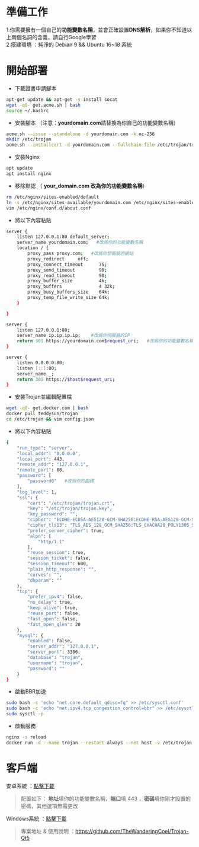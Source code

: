 # 準備工作
1.你需要擁有一個自己的**功能變數名稱**，並會正確設置**DNS解析**，如果你不知道以上兩個名詞的含義，請自行Google學習     
2.搭建環境 ：純淨的 Debian 9 && Ubuntu 16~18 系統

# 開始部署
- 下載證書申請腳本
```bash
apt-get update && apt-get -y install socat         
wget -qO- get.acme.sh | bash       
source ~/.bashrc
```
- 安裝腳本 （注意：**yourdomain.com**請替換為你自己的功能變數名稱）
```bash
acme.sh --issue --standalone -d yourdomain.com -k ec-256
mkdir /etc/trojan
acme.sh --installcert -d yourdomain.com --fullchain-file /etc/trojan/trojan.crt --key-file /etc/trojan/trojan.key --ecc
```
- 安裝Nginx
```bash
apt update
apt install nginx
```
- 移除默認 （ **your_domain.com 改為你的功能變數名稱**）
```bash
rm /etc/nginx/sites-enabled/default
ln -s /etc/nginx/sites-available/yourdomain.com /etc/nginx/sites-enabled/
vim /etc/nginx/conf.d/about.conf
```
- 將以下內容粘貼   
```bash
server {
    listen 127.0.0.1:80 default_server;
    server_name yourdomain.com;   #改爲你的功能變數名稱
    location / {
        proxy_pass proxy.com;   #改爲你想僞裝的網站
        proxy_redirect     off;
        proxy_connect_timeout      75; 
        proxy_send_timeout         90; 
        proxy_read_timeout         90; 
        proxy_buffer_size          4k; 
        proxy_buffers              4 32k; 
        proxy_busy_buffers_size    64k; 
        proxy_temp_file_write_size 64k; 
    }

}

server {
    listen 127.0.0.1:80;
    server_name ip.ip.ip.ip;    #改爲你伺服器的IP
    return 301 https://yourdomain.com$request_uri;   #改爲你的功能變數名稱
}

server {
    listen 0.0.0.0:80;
    listen [::]:80;
    server_name _;
    return 301 https://$host$request_uri;
}
```
- 安裝Trojan並編輯配置檔
```bash
wget -qO- get.docker.com | bash
docker pull teddysun/trojan
cd /etc/trojan && vim config.json
```
- 將以下內容粘貼 
```bash
{
    "run_type": "server",
    "local_addr": "0.0.0.0",
    "local_port": 443,
    "remote_addr": "127.0.0.1",
    "remote_port": 80,
    "password": [
        "password0"   #改爲你的密碼
    ],
    "log_level": 1,
    "ssl": {
        "cert": "/etc/trojan/trojan.crt",
        "key": "/etc/trojan/trojan.key",
        "key_password": "",
        "cipher": "ECDHE-ECDSA-AES128-GCM-SHA256:ECDHE-RSA-AES128-GCM-SHA256:ECDHE-ECDSA-AES256-GCM-SHA384:ECDHE-RSA-AES256-GCM-SHA384:ECDHE-ECDSA-CHACHA20-POLY1305:ECDHE-RSA-CHACHA20-POLY1305:DHE-RSA-AES128-GCM-SHA256:DHE-RSA-AES256-GCM-SHA384",
        "cipher_tls13": "TLS_AES_128_GCM_SHA256:TLS_CHACHA20_POLY1305_SHA256:TLS_AES_256_GCM_SHA384",
        "prefer_server_cipher": true,
        "alpn": [
            "http/1.1"
        ],
        "reuse_session": true,
        "session_ticket": false,
        "session_timeout": 600,
        "plain_http_response": "",
        "curves": "",
        "dhparam": ""
    },
    "tcp": {
        "prefer_ipv4": false,
        "no_delay": true,
        "keep_alive": true,
        "reuse_port": false,
        "fast_open": false,
        "fast_open_qlen": 20
    },
    "mysql": {
        "enabled": false,
        "server_addr": "127.0.0.1",
        "server_port": 3306,
        "database": "trojan",
        "username": "trojan",
        "password": ""
    }
}
```
- 啟動BBR加速
```bash
sudo bash -c 'echo "net.core.default_qdisc=fq" >> /etc/sysctl.conf'
sudo bash -c 'echo "net.ipv4.tcp_congestion_control=bbr" >> /etc/sysctl.conf'
sudo sysctl -p
```
- 啟動服務
```bash
nginx -s reload
docker run -d --name trojan --restart always --net host -v /etc/trojan:/etc/trojan teddysun/trojan
```

# 客戶端
安卓系統 ：[點擊下載](https://github.com/trojan-gfw/igniter/releases)          
> 配置如下： **地址**填你的功能變數名稱，**端口**填 443 ，**密碼**填你剛才設置的密碼，其他選項無需更改        

Windows系統 ：[點擊下載](https://github.com/Trojan-Qt5/Trojan-Qt5/releases)   
> 專案地址 & 使用說明 ：https://github.com/TheWanderingCoel/Trojan-Qt5

